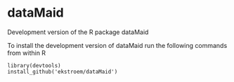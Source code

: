 # dataMaid

Development version of the R package dataMaid

To install the development version of dataMaid run the following commands
from within R

```{r}
library(devtools)
install_github('ekstroem/dataMaid')
```

